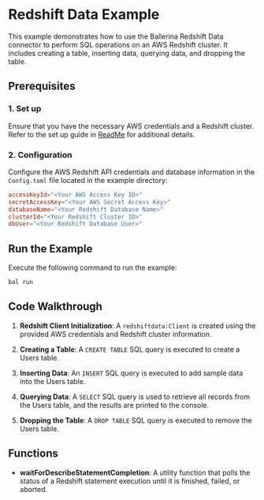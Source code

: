 # Redshift Data Example

This example demonstrates how to use the Ballerina Redshift Data connector to perform SQL operations on an AWS Redshift cluster. It includes creating a table, inserting data, querying data, and dropping the table.

## Prerequisites

### 1. Set up

Ensure that you have the necessary AWS credentials and a Redshift cluster. Refer to the set up guide in [ReadMe](../../ballerina/Module.md) for additional details.

### 2. Configuration

Configure the AWS Redshift API credentials and database information in the `Config.toml` file located in the example directory:

```toml
accessKeyId="<Your AWS Access Key ID>"
secretAccessKey="<Your AWS Secret Access Key>"
databaseName="<Your Redshift Database Name>"
clusterId="<Your Redshift Cluster ID>"
dbUser="<Your Redshift Database User>"
```

## Run the Example

Execute the following command to run the example:

```bash
bal run
```

## Code Walkthrough

1. **Redshift Client Initialization**: A `redshiftdata:Client` is created using the provided AWS credentials and Redshift cluster information.

1. **Creating a Table**: A `CREATE TABLE` SQL query is executed to create a Users table.

1. **Inserting Data**: An `INSERT` SQL query is executed to add sample data into the Users table.

1. **Querying Data**: A `SELECT` SQL query is used to retrieve all records from the Users table, and the results are printed to the console.

1. **Dropping the Table**: A `DROP TABLE` SQL query is executed to remove the Users table.

## Functions

- **waitForDescribeStatementCompletion**: A utility function that polls the status of a Redshift statement execution until it is finished, failed, or aborted.
